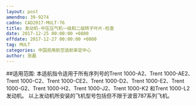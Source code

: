 ```yaml
---
layout: post
amendno: 39-9274
cadno: CAD2017-MULT-76
title: 发动机-中压压气机一级和二级转子叶片-检查
date: 2017-12-25 00:00:00 +0800
effdate: 2017-12-27 00:00:00 +0800
tag: MULT
categories: 中国民用航空适航审定中心
author: 张磊
---
```


##适用范围:
本适航指令适用于所有序列号的Trent 1000-A2、Trent 1000-AE2、Trent 1000-C2、Trent 1000-CE2、Trent 1000-D2、Trent 1000-E2、Trent 1000-G2、Trent 1000-H2、Trent 1000-J2、Trent 1000-K2 和Trent 1000-L2发动机。
以上发动机所安装的飞机型号包括但不限于波音787系列飞机。

